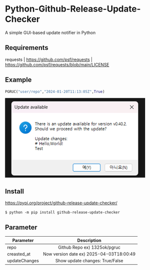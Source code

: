 # Python-Github-Release-Update-Checker
A simple GUI-based update notifier in Python   
   
## Requirements
requests | https://github.com/psf/requests | https://github.com/psf/requests/blob/main/LICENSE   
   
## Example   
```py
PGRUC("user/repo","2024-01-20T11:13:05Z",True)
```
![Example](https://raw.githubusercontent.com/1325ok/Python-Github-Release-Update-Checker/main/ext/image2.png)
## Install
https://pypi.org/project/github-release-update-checker/
```console
$ python -m pip install github-release-update-checker
```

## Parameter

| Parameter  | Description |
| ------------- |:-------------:|
| repo      | Github Repo ex) 1325ok/pgruc     |
| creasted_at     | Now version date ex) 2025-04-03T18:00:49       |
| updateChanges      | Show update changes: True/False       |